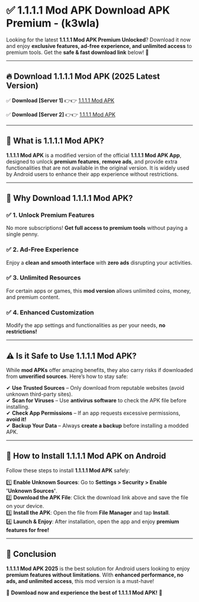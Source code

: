 
# ✅ 1.1.1.1 Mod APK Download APK Premium -  (k3wla) 

Looking for the latest **1.1.1.1 Mod APK Premium Unlocked**? Download it now and enjoy **exclusive features, ad-free experience, and unlimited access** to premium tools. Get the **safe & fast download link** below! 🚀

---

## 🔥 Download 1.1.1.1 Mod APK (2025 Latest Version)

✅ **Download [Server 1]** 👉👉 [1.1.1.1 Mod APK ](https://apkcomod.com?title=1.1.1.1_Mod_APK)  

✅ **Download [Server 2]** 👉👉 [1.1.1.1 Mod APK ](https://apkcomod.com?title=1.1.1.1_Mod_APK)  


---

## 📌 What is 1.1.1.1 Mod APK?

**1.1.1.1 Mod APK** is a modified version of the official **1.1.1.1 Mod APK App**, designed to unlock **premium features**, **remove ads**, and provide extra functionalities that are not available in the original version. It is widely used by Android users to enhance their app experience without restrictions.

---

## 🌟 Why Download 1.1.1.1 Mod APK?

### ✅ 1. Unlock Premium Features
No more subscriptions! **Get full access to premium tools** without paying a single penny.

### ✅ 2. Ad-Free Experience
Enjoy a **clean and smooth interface** with **zero ads** disrupting your activities.

### ✅ 3. Unlimited Resources
For certain apps or games, this **mod version** allows unlimited coins, money, and premium content.

### ✅ 4. Enhanced Customization
Modify the app settings and functionalities as per your needs, **no restrictions!**

---

## ⚠️ Is it Safe to Use 1.1.1.1 Mod APK?

While **mod APKs** offer amazing benefits, they also carry risks if downloaded from **unverified sources**. Here’s how to stay safe:

✔ **Use Trusted Sources** – Only download from reputable websites (avoid unknown third-party sites).  
✔ **Scan for Viruses** – Use **antivirus software** to check the APK file before installing.  
✔ **Check App Permissions** – If an app requests excessive permissions, **avoid it!**  
✔ **Backup Your Data** – Always **create a backup** before installing a modded APK.

---

## 📲 How to Install 1.1.1.1 Mod APK on Android

Follow these steps to install **1.1.1.1 Mod APK** safely:

1️⃣ **Enable Unknown Sources**: Go to **Settings > Security > Enable 'Unknown Sources'**.  
2️⃣ **Download the APK File**: Click the download link above and save the file on your device.  
3️⃣ **Install the APK**: Open the file from **File Manager** and tap **Install**.  
4️⃣ **Launch & Enjoy**: After installation, open the app and enjoy **premium features for free!**

---

## 🚀 Conclusion

**1.1.1.1 Mod APK 2025** is the best solution for Android users looking to enjoy **premium features without limitations**. With **enhanced performance, no ads, and unlimited access**, this mod version is a must-have!

🔻 **Download now and experience the best of 1.1.1.1 Mod APK!** 🔻

